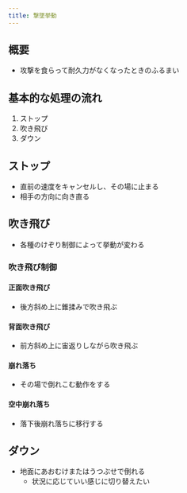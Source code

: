 ```yaml
---
title: 撃墜挙動
---
```


## 概要
* 攻撃を食らって耐久力がなくなったときのふるまい

## 基本的な処理の流れ
1. ストップ
1. 吹き飛び
1. ダウン

## ストップ
* 直前の速度をキャンセルし、その場に止まる
* 相手の方向に向き直る

## 吹き飛び
* 各種のけぞり制御によって挙動が変わる

### 吹き飛び制御
#### 正面吹き飛び
* 後方斜め上に錐揉みで吹き飛ぶ
#### 背面吹き飛び
* 前方斜め上に宙返りしながら吹き飛ぶ
#### 崩れ落ち
* その場で倒れこむ動作をする
#### 空中崩れ落ち
* 落下後崩れ落ちに移行する

## ダウン
* 地面にあおむけまたはうつぶせで倒れる
    * 状況に応じていい感じに切り替えたい
